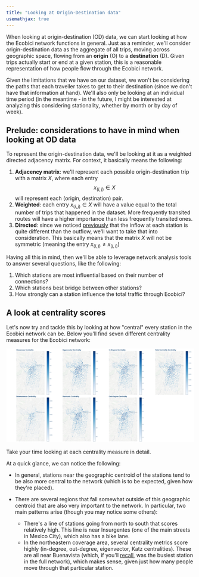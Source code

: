 ```yaml
---
title: "Looking at Origin-Destination data"
usemathjax: true
---
```



When looking at origin-destination (OD) data, we can start looking at how the Ecobici network functions in general. Just as a reminder, we'll consider origin-destination data as the aggregate of all trips, moving across geographic space, flowing from an **origin** (O) to a **destination** (D). Given trips actually start or end at a given station, this is a reasonable representation of how people flow through the Ecobici network.  

Given the limitations that we have on our dataset, we won't be considering the paths that each traveller takes to get to their destination (since we don't have that information at hand). We'll also only be looking at an individual time period (in the meantime - in the future, I might be interested at analyzing this considering stationality, whether by month or by day of week).

## Prelude: considerations to have in mind when looking at OD data

To represent the origin-destination data, we'll be looking at it as a weighted directed adjacency matrix. For context, it basically means the following:

1. **Adjacency matrix**: we'll represent each possible origin-destination trip with a matrix $X$, where each entry $$x_{(i,j)} \in X$$ will represent each (origin, destination) pair.
2. **Weighted**: each entry $`x_{(i,j)} \in X`$ will have a value equal to the total number of trips that happened in the dataset. More frequently transited routes will have a higher importance than less frequently transited ones.  
3. **Directed**: since we noticed [previously](a-first-glance.md#comments) that the inflow at each station is quite different than the outflow, we'll want to take that into consideration. This basically means that the matrix $X$ will not be symmetric (meaning the entry $`x_{(i,j)} \neq x_{(j,i)}`$)

Having all this in mind, then we'll be able to leverage network analysis tools to answer several questions, like the following:

1. Which stations are most influential based on their number of connections?
2. Which stations best bridge between other stations?
3. How strongly can a station influence the total traffic through Ecobici?

## A look at centrality scores

Let's now try and tackle this by looking at how "central" every station in the Ecobici network can be. Below you'll find seven different centrality measures for the Ecobici network:

![Ecobici Centrality Measures](/assets/images/centralities_map.png)

Take your time looking at each centrality measure in detail.

At a quick glance, we can notice the following:

- In general, stations near the geographic centroid of the stations tend to be also more central to the network (which is to be expected, given how they're placed).
- There are several regions that fall somewhat outside of this geographic centroid that are also very important to the network. In particular, two main patterns arise (though you may notice some others):
  
  - There's a line of stations going from north to south that scores relatively high. This line is near Insurgentes (one of the main streets in Mexico City), which also has a bike lane.
  - In the northeastern coverage area, several centrality metrics score highly (in-degree, out-degree, eigenvector, Katz centralities). These are all near Buenavista (which, if you'll [recall](a-first-glance.md#comments), was the busiest station in the full network), which makes sense, given just how many people move through that particular station.
